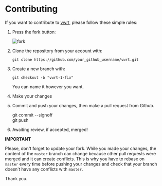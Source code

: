 Contributing
================================================================================

If you want to contribute to [vwrt](https://github.com/zhaojh329/vwrt), please follow these simple rules:

1. Press the fork button:

    ![fork](http://oi58.tinypic.com/jj2trm.jpg)

2. Clone the repository from your account with:

    ```
    git clone https://github.com/your_github_username/vwrt.git
    ```

3. Create a new branch with:

    ```
    git checkout -b "vwrt-1-fix"
    ```
    You can name it however you want.

4. Make your changes

5. Commit and push your changes, then make a pull request from Github.

    git commit --signoff  
    git push
    
6. Awaiting review, if accepted, merged!

**IMPORTANT**

Please, don't forget to update your fork. While you made your changes, 
the content of the `master` branch can change because other pull requests 
were merged and it can create conflicts. This is why you have to rebase 
on `master` every time before pushing your changes and check that your 
branch doesn't have any conflicts with `master`.

Thank you.
